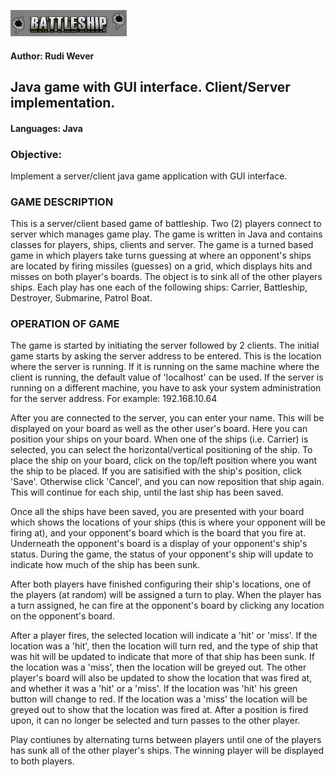 ![Battleship logo](https://github.com/rwever-projects/Battleship/blob/master/images/battleshiptitle.png)
#### Author: Rudi Wever
## Java game with GUI interface.  Client/Server implementation.
#### Languages: Java

### Objective:
Implement a server/client java game application with GUI interface.



### GAME DESCRIPTION
This is a server/client based game of battleship. 
Two (2) players connect to server which manages game play.
The game is written in Java and contains classes for players, ships, clients and server. 
The game is a turned based game in which players take turns guessing at where an opponent's ships are located
by firing missiles (guesses) on a grid, which displays hits and misses on both player's boards. 
The object is to sink all of the other players ships. 
Each play has one each of the following ships: Carrier, Battleship, Destroyer, Submarine, Patrol Boat.

### OPERATION OF GAME
The game is started by initiating the server followed by 2 clients.
The initial game starts by asking the server address to be entered.
This is the location where the server is running.
If it is running on the same machine where the client is running, the default value of 'localhost' can be used.
If the server is running on a different machine, you have to ask your system administration for the server address.
For example: 192.168.10.64

After you are connected to the server, you can enter your name.
This will be displayed on your board as well as the other user's board.
Here you can position your ships on your board.
When one of the ships (i.e. Carrier) is selected, you can select the horizontal/vertical positioning of the ship.
To place the ship on your board, click on the top/left position where you want the ship to be placed.
If you are satisified with the ship's position, click 'Save'.  Otherwise click 'Cancel', and you can now reposition that
ship again.
This will continue for each ship, until the last ship has been saved.

Once all the ships have been saved, you are presented with your board which shows the locations of your ships
(this is where your opponent will be firing at), and your opponent's board which is the board that you fire at.
Underneath the opponent's board is a display of your opponent's ship's status.  During the game, the status of
your opponent's ship will update to indicate how much of the ship has been sunk.

After both players have finished configuring their ship's locations, one of the players (at random) will be assigned
a turn to play.  When the player has a turn assigned, he can fire at the opponent's board by clicking any location on
the opponent's board.

After a player fires, the selected location will indicate a 'hit' or 'miss'.  If the location was a 'hit', then the location
will turn red, and the type of ship that was hit will be updated to indicate that more of that ship has been sunk.
If the location was a 'miss', then the location will be greyed out. 
The other player's board will also be updated to show the location that was fired at, and whether it was a 'hit' or 
a 'miss'.  If the location was 'hit' his green button will change to red.  If the location was a 'miss' the location will
be greyed out to show that the location was fired at. 
 After a position is fired upon, it can no longer be selected and turn passes to the other player.

Play contiunes by alternating turns between players until one of the players has sunk all of the other player's ships.
The winning player will be displayed to both players. 

